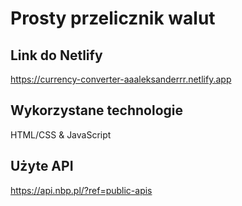 # Prosty przelicznik walut

## Link do Netlify

https://currency-converter-aaaleksanderrr.netlify.app

## Wykorzystane technologie

HTML/CSS & JavaScript

## Użyte API

https://api.nbp.pl/?ref=public-apis
